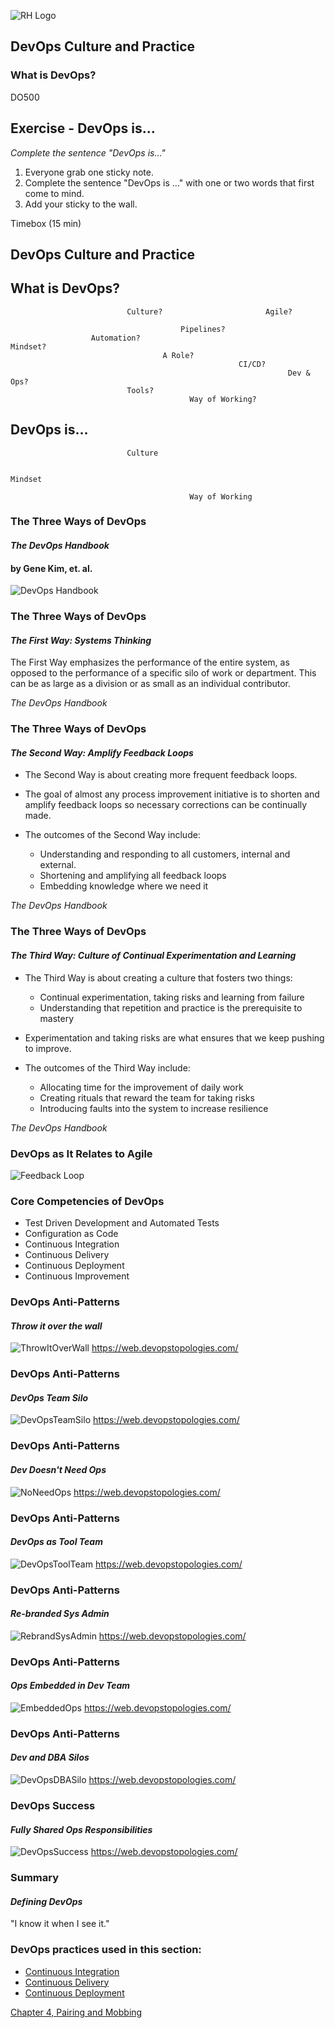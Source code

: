 <!-- .slide: data-background-image="images/cloudbackground.png" -->
![RH Logo](css/images/RHLogo3.png) <!-- {_class="title-logo"} -->
## DevOps Culture and Practice <!-- {_class="course-title"} -->
### What is DevOps? <!-- {_class="title-color"} -->
DO500 <!-- {_class="title-color"} -->



## Exercise - DevOps is...
_Complete the sentence "DevOps is..."_
1. Everyone grab one sticky note.
2. Complete the sentence "DevOps is ..." with one or two words that first
come to mind.
3. Add your sticky to the wall.

Timebox (15 min) <!-- {_class="small"} -->



<!--.slide: id="dev-ops" -->
## DevOps Culture and Practice


<!-- .slide: data-transition="slide-in fade-out" -->
## What is DevOps?

                              Culture?                       Agile?

                                          Pipelines?
                      Automation?                                          Mindset?
                                      A Role?
                                                       CI/CD?
                                                                  Dev & Ops?
                              Tools?
                                            Way of Working?


<!-- .slide: data-transition="fade-in slide-out" -->
## DevOps is...

                              Culture

                                                                           Mindset

                                            Way of Working


### The Three Ways of DevOps
#### _The DevOps Handbook_
#### by Gene Kim, et. al.
![DevOps Handbook](images/devopshandbook.jpg)



### The Three Ways of DevOps
#### _The First Way: Systems Thinking_
The First Way emphasizes the performance of the entire system, as opposed to the performance of a specific silo of work or department. This can be as large as a division or as small as an individual contributor. <!-- {_class="medium para"} -->

_The DevOps Handbook_ <!-- {_class="small" style="text-align: right;"} -->


### The Three Ways of DevOps
#### _The Second Way: Amplify Feedback Loops_
* The Second Way is about creating more frequent feedback loops.

* The goal of almost any process improvement initiative is to shorten and amplify feedback loops so necessary corrections can be continually made.

* The outcomes of the Second Way include:
  * Understanding and responding to all customers, internal and external.
  * Shortening and amplifying all feedback loops
  * Embedding knowledge where we need it

_The DevOps Handbook_ <!-- {_class="small" style="text-align: right;"} -->


### The Three Ways of DevOps
#### _The Third Way: Culture of Continual Experimentation and Learning_
* The Third Way is about creating a culture that fosters two things:
  * Continual experimentation, taking risks and learning from failure
  * Understanding that repetition and practice is the prerequisite to mastery

* Experimentation and taking risks are what ensures that we keep pushing to improve.

* The outcomes of the Third Way include:
  * Allocating time for the improvement of daily work
  * Creating rituals that reward the team for taking risks
  * Introducing faults into the system to increase resilience

_The DevOps Handbook_ <!-- {_class="small" style="text-align: right;"} -->



### DevOps as It Relates to Agile
![Feedback Loop](images/DevOps/feedbackloop.png)



### Core Competencies of DevOps
* Test Driven Development and Automated Tests
* Configuration as Code
* Continuous Integration
* Continuous Delivery
* Continuous Deployment
* Continuous Improvement



### DevOps Anti-Patterns
#### _Throw it over the wall_
![ThrowItOverWall](images/DevOps/antiA.png)
https://web.devopstopologies.com/ <!-- {_class="small"} -->


### DevOps Anti-Patterns
#### _DevOps Team Silo_
![DevOpsTeamSilo](images/DevOps/antiB.png)
https://web.devopstopologies.com/ <!-- {_class="small"} -->


### DevOps Anti-Patterns
#### _Dev Doesn't Need Ops_
![NoNeedOps](images/DevOps/antiC.png)
https://web.devopstopologies.com/ <!-- {_class="small"} -->


### DevOps Anti-Patterns
#### _DevOps as Tool Team_
![DevOpsToolTeam](images/DevOps/antiD.png)
https://web.devopstopologies.com/ <!-- {_class="small"} -->


### DevOps Anti-Patterns
#### _Re-branded Sys Admin_
![RebrandSysAdmin](images/DevOps/antiE.png)
https://web.devopstopologies.com/ <!-- {_class="small"} -->


### DevOps Anti-Patterns
#### _Ops Embedded in Dev Team_
![EmbeddedOps](images/DevOps/antiF.png)
https://web.devopstopologies.com/ <!-- {_class="small"} -->


### DevOps Anti-Patterns
#### _Dev and DBA Silos_
![DevOpsDBASilo](images/DevOps/antiG.png)
https://web.devopstopologies.com/ <!-- {_class="small"} -->



### DevOps Success
#### _Fully Shared Ops Responsibilities_
![DevOpsSuccess](images/DevOps/dosuccess.png)
https://web.devopstopologies.com/ <!-- {_class="small"} -->



### Summary
#### _Defining DevOps_
"I know it when I see it."



<!-- .slide: data-background-image="images/chef-background.png", class="white-style" -->
### DevOps practices used in this section:
- [Continuous Integration](https://openpracticelibrary.com/practice/continuous-integration/)
- [Continuous Delivery](https://openpracticelibrary.com/practice/continuous-delivery/)
- [Continuous Deployment](https://openpracticelibrary.com/practice/continuous-deployment/)



<!-- .slide: data-background-image="css/images/RH_Chapter_Title_Background2.png", class="white-style" -->
[Chapter 4, Pairing and Mobbing](chapter04.html)
